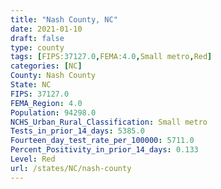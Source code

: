 ```yaml
---
title: "Nash County, NC"
date: 2021-01-10
draft: false
type: county
tags: [FIPS:37127.0,FEMA:4.0,Small metro,Red]
categories: [NC]
County: Nash County
State: NC
FIPS: 37127.0
FEMA_Region: 4.0
Population: 94298.0
NCHS_Urban_Rural_Classification: Small metro
Tests_in_prior_14_days: 5385.0
Fourteen_day_test_rate_per_100000: 5711.0
Percent_Positivity_in_prior_14_days: 0.133
Level: Red
url: /states/NC/nash-county
---
```



